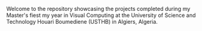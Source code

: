 Welcome to the repository showcasing the projects completed during my Master's fiest my year in Visual Computing at the University of Science and Technology Houari Boumediene (USTHB) in Algiers, Algeria.
